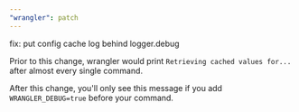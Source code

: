 ```yaml
---
"wrangler": patch
---
```


fix: put config cache log behind logger.debug

Prior to this change, wrangler would print `Retrieving cached values for...` after almost every single command.

After this change, you'll only see this message if you add `WRANGLER_DEBUG=true` before your command.
